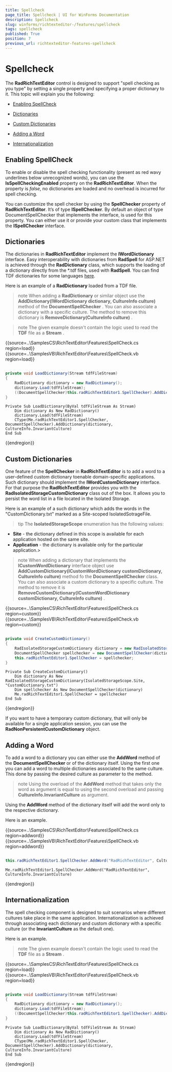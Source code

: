 ```yaml
---
title: Spellcheck
page_title: Spellcheck | UI for WinForms Documentation
description: Spellcheck
slug: winforms/richtexteditor-/features/spellcheck
tags: spellcheck
published: True
position: 7
previous_url: richtexteditor-features-spellcheck
---
```


# Spellcheck



The __RadRichTextEditor__ control is designed to support "spell checking as you type" by setting a single property and specifying a proper dictionary to it. This topic will explain you the following:
      

* [Enabling SpellCheck](#enabling-spellcheck)

* [Dictionaries](#dictionaries)

* [Custom Dictionaries](#custom-dictionaries)

* [Adding a Word](#adding-a-word)

* [Internationalization](#internationalization)

## Enabling SpellCheck

To enable or disable the spell checking functionality (present as red wavy underlines below unrecognized words), you can use the __IsSpellCheckingEnabled__ property on the __RadRichTextEditor__. When the property is *false*, no dictionaries are loaded and no overhead is incurred for spell checking.
        

You can customize the spell checker by using the __SpellChecker__ property of __RadRichTextEditor__. It’s of type __ISpellChecker__. By default an object of type DocumentSpellChecker that implements the interface, is used for this property. You can either use it or provide your custom class that implements the __ISpellChecker__ interface.
        

## Dictionaries

The dictionaries in __RadRichTextEditor__ implement the __IWordDictionary__ interface. Easy interoperability with dictionaries from __RadSpell__ for ASP.NET is achieved through the __RadDictionary__ class, which supports the loading of a dictionary directly from the *.tdf files, used with __RadSpell__. You can find TDF dictionaries for some languages [here](http://www.telerik.com/support/code-library/dictionaries-for-radspellchecker).
        

Here is an example of a __RadDictionary__ loaded from a TDF file.
        

>note When adding a __RadDictionary__ or similar object use the __AddDictionary(IWordDictionary dictionary, CultureInfo culture)__ method of the __DocumentSpellChecker__ . You can also associate a dictionary with a specific culture. The method to remove this dictionary is __RemoveDictionary(CultureInfo culture)__ .
>

>note The given example doesn't contain the logic used to read the __TDF__ file as a __Stream__ .
>


{{source=..\SamplesCS\RichTextEditor\Features\SpellCheck.cs region=load}} 
{{source=..\SamplesVB\RichTextEditor\Features\SpellCheck.vb region=load}} 

````C#
    
private void LoadDictionary(Stream tdfFileStream)
{
    RadDictionary dictionary = new RadDictionary();
    dictionary.Load(tdfFileStream);
    ((DocumentSpellChecker)this.radRichTextEditor1.SpellChecker).AddDictionary(dictionary, CultureInfo.InvariantCulture);
}

````
````VB.NET
Private Sub LoadDictionary(ByVal tdfFileStream As Stream)
    Dim dictionary As New RadDictionary()
    dictionary.Load(tdfFileStream)
    CType(Me.radRichTextEditor1.SpellChecker, DocumentSpellChecker).AddDictionary(dictionary, CultureInfo.InvariantCulture)
End Sub

````

{{endregion}} 


## Custom Dictionaries

One feature of the __SpellChecker__ in __RadRichTextEditor__ is to add a word to a user-defined custom dictionary toenable domain-specific applications. Such dictionary should implement the __IWordCustomDictionary__ interface. For that purpose the __RadRichTextEditor__ provides you with the __RadIsolatedStorageCustomDictionary__ class out of the box. It allows you to persist the word list in a file located in the Isolated Storage.
        

Here is an example of a such dictionary which adds the words in the "CustomDictionary.txt" marked as a Site-scoped IsolatedSotrageFile.

>tip The __IsolatedStorageScope__ enumeration has the following values:
>
*  __Site__ - the dictionary defined in this scope is available for each application hosted on the same site.
*  __Application__ - the dictionary is available only for the particular application.>


>note When adding a dictionary that implements the __ICustomWordDictionary__ interface object use __AddCustomDictionary(ICustomWordDictionary customDictionary, CultureInfo culture)__ method fo the __DocumentSpellChecker__ class. You can also associate a custom dictionary to a specific culture. The method to remove it is __RemoveCustomDictionary(ICustomWordDictionary customDictionary, CultureInfo culture)__ .
>


{{source=..\SamplesCS\RichTextEditor\Features\SpellCheck.cs region=custom}} 
{{source=..\SamplesVB\RichTextEditor\Features\SpellCheck.vb region=custom}} 

````C#
        
private void CreateCustomDictionary()
{
    RadIsolatedStorageCustomDictionary dictionary = new RadIsolatedStorageCustomDictionary(IsolatedStorageScope.Site, "CustomDictionary.txt");
    DocumentSpellChecker spellchecker = new DocumentSpellChecker(dictionary);
    this.radRichTextEditor1.SpellChecker = spellchecker;
}

````
````VB.NET
Private Sub CreateCustomDictionary()
    Dim dictionary As New RadIsolatedStorageCustomDictionary(IsolatedStorageScope.Site, "CustomDictionary.txt")
    Dim spellchecker As New DocumentSpellChecker(dictionary)
    Me.radRichTextEditor1.SpellChecker = spellchecker
End Sub

````

{{endregion}} 

If you want to have a temporary custom dictionary, that will only be available for a single application session, you can use the __RadNonPersistentCustomDictionary__ object.
        

## Adding a Word

To add a word to a dictionary you can either use the __AddWord__ method of the __DocumentSpellChecker__ or of the dictionary itself. Using the first one you can add a word to multiple dictionaries associated to the same culture. This done by passing the desired culture as parameter to the method.
        

>note Using the overload of the __AddWord__ method that takes only the word as argument is equal to using the second overload and passing __CultureInfo.InvariantCulture__ as argument.
>


Using the __AddWord__ method of the dictionary itself will add the word only to the respective dictionary.
        

Here is an example.

{{source=..\SamplesCS\RichTextEditor\Features\SpellCheck.cs region=addword}} 
{{source=..\SamplesVB\RichTextEditor\Features\SpellCheck.vb region=addword}} 

````C#
            
this.radRichTextEditor1.SpellChecker.AddWord("RadRichTextEditor", CultureInfo.InvariantCulture);

````
````VB.NET
Me.radRichTextEditor1.SpellChecker.AddWord("RadRichTextEditor", CultureInfo.InvariantCulture)

````

{{endregion}} 


## Internationalization

The spell checking component is designed to suit scenarios where different cultures take place in the same application. Internationalization is achieved through associating each dictionary and custom dictionary with a specific culture (or the __InvariantCulture__ as the default one).
        

Here is an example.

>note The given example doesn't contain the logic used to read the __TDF__ file as a __Stream__ .
>



{{source=..\SamplesCS\RichTextEditor\Features\SpellCheck.cs region=load}} 
{{source=..\SamplesVB\RichTextEditor\Features\SpellCheck.vb region=load}} 

````C#
    
private void LoadDictionary(Stream tdfFileStream)
{
    RadDictionary dictionary = new RadDictionary();
    dictionary.Load(tdfFileStream);
    ((DocumentSpellChecker)this.radRichTextEditor1.SpellChecker).AddDictionary(dictionary, CultureInfo.InvariantCulture);
}

````
````VB.NET
Private Sub LoadDictionary(ByVal tdfFileStream As Stream)
    Dim dictionary As New RadDictionary()
    dictionary.Load(tdfFileStream)
    CType(Me.radRichTextEditor1.SpellChecker, DocumentSpellChecker).AddDictionary(dictionary, CultureInfo.InvariantCulture)
End Sub

````

{{endregion}} 



